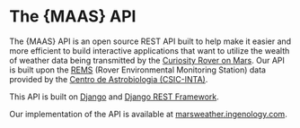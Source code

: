# The {MAAS} API

The {MAAS} API is an open source REST API built to help make it easier and more efficient to build interactive applications that want to utilize the wealth of weather data being transmitted by the [Curiosity Rover on Mars][wikipedia]. Our API is built upon the [REMS][] (Rover Environmental Monitoring Station) data provided by the [Centro de Astrobiologia (CSIC-INTA)][csic].

This API is built on [Django][] and [Django REST Framework][rest].

Our implementation of the API is available at [marsweather.ingenology.com][api].


[wikipedia]: http://en.wikipedia.org/wiki/Curiosity_(rover)
[REMS]: http://cab.inta-csic.es/rems/index.html
[csic]: http://www.cab.inta.es/en/inicio
[django]: https://www.djangoproject.com
[rest]: http://django-rest-framework.org/
[api]: http://marsweather.ingenology.com

